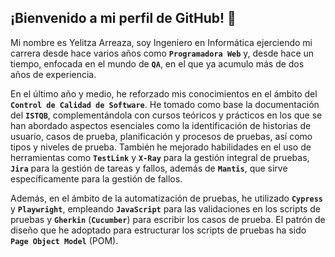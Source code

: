 <!--
**yarreaza/yarreaza** is a ✨ _special_ ✨ repository because its `README.md` (this file) appears on your GitHub profile.

Here are some ideas to get you started:

- 🔭 I’m currently working on ...
- 🌱 I’m currently learning ...
- 👯 I’m looking to collaborate on ...
- 🤔 I’m looking for help with ...
- 💬 Ask me about ...
- 📫 How to reach me: ...
- 😄 Pronouns: ...
- ⚡ Fun fact: ...
-->

## ¡Bienvenido a mi perfil de GitHub! 👋 

Mi nombre es Yelitza Arreaza, soy Ingeniero en Informática ejerciendo mi carrera desde hace varios años como **`Programadora Web`** y, desde hace un tiempo, enfocada en el mundo de **`QA`**, en el que ya acumulo más de dos años de experiencia.

En el último año y medio, he reforzado mis conocimientos en el ámbito del **`Control de Calidad de Software`**. He tomado como base la documentación del **`ISTQB`**, complementándola con cursos teóricos y prácticos en los que se han abordado aspectos esenciales como la identificación de historias de usuario, casos de prueba, planificación y procesos de pruebas, así como tipos y niveles de prueba. También he mejorado habilidades en el uso de herramientas como **`TestLink`** y **`X-Ray`** para la gestión integral de pruebas, **`Jira`** para la gestión de tareas y fallos, además de **`Mantis`**, que sirve específicamente para la gestión de fallos.

Además, en el ámbito de la automatización de pruebas, he utilizado **`Cypress`** y **`Playwright`**, empleando **`JavaScript`** para las validaciones en los scripts de pruebas y **`Gherkin`** (**`Cucumber`**) para escribir los casos de prueba. El patrón de diseño que he adoptado para estructurar los scripts de pruebas ha sido **`Page Object Model`** (POM).




